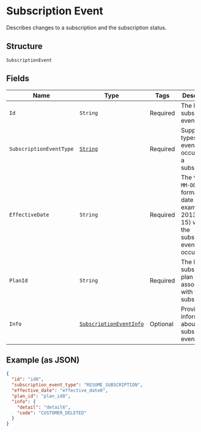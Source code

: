 
# Subscription Event

Describes changes to a subscription and the subscription status.

## Structure

`SubscriptionEvent`

## Fields

| Name | Type | Tags | Description | Getter |
|  --- | --- | --- | --- | --- |
| `Id` | `String` | Required | The ID of the subscription event. | String getId() |
| `SubscriptionEventType` | [`String`](/doc/models/subscription-event-subscription-event-type.md) | Required | Supported types of an event occurred to a subscription. | String getSubscriptionEventType() |
| `EffectiveDate` | `String` | Required | The `YYYY-MM-DD`-formatted date (for example, 2013-01-15) when the subscription event occurred. | String getEffectiveDate() |
| `PlanId` | `String` | Required | The ID of the subscription plan associated with the subscription. | String getPlanId() |
| `Info` | [`SubscriptionEventInfo`](/doc/models/subscription-event-info.md) | Optional | Provides information about the subscription event. | SubscriptionEventInfo getInfo() |

## Example (as JSON)

```json
{
  "id": "id0",
  "subscription_event_type": "RESUME_SUBSCRIPTION",
  "effective_date": "effective_date0",
  "plan_id": "plan_id8",
  "info": {
    "detail": "detail6",
    "code": "CUSTOMER_DELETED"
  }
}
```

